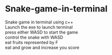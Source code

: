 # Snake-game-in-terminal
Snake game in terminal using c++<br>
Launch the exe to launch terminal<br>
press either WASD to start the game<br>
control the snake with WASD <br>
eat fruits represented by F<br>
eat and grow and increase you score<br>
